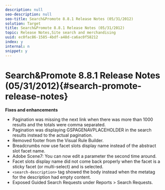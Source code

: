 ```yaml
---
description: null
seo-description: null
seo-title: Search&Promote 8.8.1 Release Notes (05/31/2012)
solution: Target
title: Search&Promote 8.8.1 Release Notes (05/31/2012)
topic: Release Notes,Site search and merchandising
uuid: ec0fac86-1585-4bdf-a48d-ca6ac0f58212
index: y
internal: n
snippet: y
---
```


# Search&Promote 8.8.1 Release Notes (05/31/2012){#search-promote-release-notes}

 **Fixes and enhancements**

* Pagination was missing the next link when there was more than 1000 results and the totals were comma separated. 
* Pagination was displaying GSPAGENAVPLACEHOLDER in the search results instead to the actual pagination. 
* Removed footer from the Visual Rule Builder. 
* Breadcrumbs now use facet slots display name instead of the abstract slot facet name. 
* Adobe Scene7: You can now edit a parameter the second time around. 
* Facet slots display name did not come back properly when the facet is a sticky facet (or multi-select) and is selected. 
* `<search-description>` tag showed the body instead when the metatag for the description had empty content. 
* Exposed Guided Search Requests under Reports > Search Requests.

